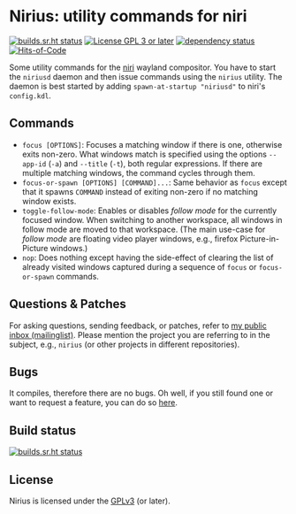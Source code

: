 # Nirius: utility commands for niri

[![builds.sr.ht status](https://builds.sr.ht/~tsdh/nirius.svg)](https://builds.sr.ht/~tsdh/nirius?)
[![License GPL 3 or later](https://img.shields.io/crates/l/nirius.svg)](https://www.gnu.org/licenses/gpl-3.0.en.html)
[![dependency status](https://deps.rs/repo/sourcehut/~tsdh/nirius/status.svg)](https://deps.rs/repo/sourcehut/~tsdh/nirius)
[![Hits-of-Code](https://hitsofcode.com/sourcehut/~tsdh/nirius?branch=main)](https://hitsofcode.com/sourcehut/~tsdh/nirius/view?branch=main)

Some utility commands for the [niri](https://github.com/YaLTeR/niri/) wayland
compositor.  You have to start the `niriusd` daemon and then issue commands
using the `nirius` utility.  The daemon is best started by adding
`spawn-at-startup "niriusd"` to niri's `config.kdl`.

## Commands

- `focus [OPTIONS]`: Focuses a matching window if there is one, otherwise exits
  non-zero.  What windows match is specified using the options `--app-id`
  (`-a`) and `--title` (`-t`), both regular expressions.  If there are multiple
  matching windows, the command cycles through them.
- `focus-or-spawn [OPTIONS] [COMMAND]...`: Same behavior as `focus` except that
  it spawns `COMMAND` instead of exiting non-zero if no matching window exists.
- `toggle-follow-mode`: Enables or disables *follow mode* for the currently
  focused window.  When switching to another workspace, all windows in follow
  mode are moved to that workspace.  (The main use-case for *follow mode* are
  floating video player windows, e.g., firefox Picture-in-Picture windows.)
- `nop`: Does nothing except having the side-effect of clearing the list of
  already visited windows captured during a sequence of `focus` or
  `focus-or-spawn` commands.

## <a id="questions-and-patches">Questions & Patches</a>

For asking questions, sending feedback, or patches, refer to [my public inbox
(mailinglist)](https://lists.sr.ht/~tsdh/public-inbox).  Please mention the
project you are referring to in the subject, e.g., `nirius` (or other projects
in different repositories).

## <a id="bugs">Bugs</a>

It compiles, therefore there are no bugs.  Oh well, if you still found one or
want to request a feature, you can do so
[here](https://todo.sr.ht/~tsdh/nirius).

## <a id="build-status">Build status</a>

[![builds.sr.ht status](https://builds.sr.ht/~tsdh/nirius.svg)](https://builds.sr.ht/~tsdh/nirius?)

## <a id="license">License</a>

Nirius is licensed under the
[GPLv3](https://www.gnu.org/licenses/gpl-3.0.en.html) (or later).
